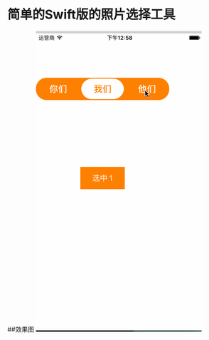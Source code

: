 # 简单的Swift版的照片选择工具
##效果图
![效果图](https://github.com/LJDaSheng/JJSSegmentControl/blob/master/segment.gif)
